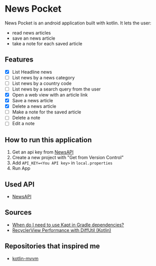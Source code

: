 # News Pocket
News Pocket is an android application built with kotlin. It lets the user:
- read news articles
- save an news article
- take a note for each saved article

## Features
- [x] List Headline news
- [ ] List news by a news category
- [ ] List news by a country code
- [ ] List news by a search query from the user
- [x] Open a web view with an article link
- [x] Save a news article
- [x] Delete a news article
- [ ] Make a note for the saved article
- [ ] Delete a note
- [ ] Edit a note
## How to run this application
1. Get an api key from [NewsAPI](https://newsapi.org)
2. Create a new project with "Get from Version Control"
3. Add `API_KEY=<You API key>` in `local.properties`
4. Run App
## Used API
- [NewsAPI](https://newsapi.org)
## Sources
- [When do I need to use Kapt in Gradle dependencies?](https://stackoverflow.com/questions/56691764/when-do-i-need-to-use-kapt-in-gradle-dependencies)
- [RecyclerView Performance with DiffUtil (Kotlin)](https://www.youtube.com/watch?v=y31fzLe2Ajw)
## Repositories that inspired me
- [kotlin-mvvm](https://github.com/emedinaa/kotlin-mvvm)